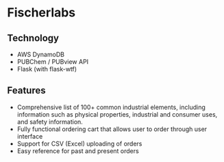# Fischerlabs

## Technology 
- AWS DynamoDB
- PUBChem  / PUBview API
- Flask (with flask-wtf)

## Features
- Comprehensive list of 100+ common industrial elements, including information such as physical properties, industrial and consumer uses, and safety information. 
- Fully functional ordering cart that allows user to order through user interface
- Support for CSV (Excel) uploading of orders
- Easy reference for past and present orders
